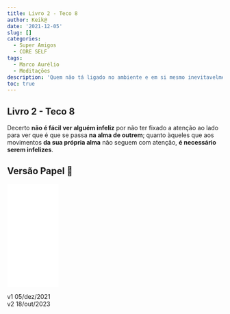 ```yaml
---
title: Livro 2 - Teco 8
author: Keik@
date: '2021-12-05'
slug: []
categories:
  - Super Amigos
  - CORE SELF
tags:
  - Marco Aurélio
  - Meditações
description: 'Quem não tá ligado no ambiente e em si mesmo inevitavelmente vai ser infeliz.'
toc: true
---
```


## Livro 2 - Teco 8


Decerto **não é fácil ver alguém infeliz** por não ter fixado a atenção ao lado para ver que é que se passa **na alma de outrem**; quanto àqueles que aos movimentos **da sua própria alma** não seguem com atenção, **é necessário serem infelizes**.

## Versão Papel :book:
<iframe style="width:120px;height:240px;" marginwidth="0" marginheight="0" scrolling="no" frameborder="0" src="//ws-na.amazon-adsystem.com/widgets/q?ServiceVersion=20070822&OneJS=1&Operation=GetAdHtml&MarketPlace=BR&source=ss&ref=as_ss_li_til&ad_type=product_link&tracking_id=mundodekeika-20&language=pt_BR&marketplace=amazon&region=BR&placement=B092FVY4BB&asins=B092FVY4BB&linkId=37c5ec14221f61f811029aa88b520891&show_border=true&link_opens_in_new_window=true"></iframe>


v1 05/dez/2021  
v2 18/out/2023  